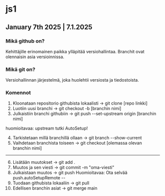 # js1
## January 7th 2025 | 7.1.2025
### Mikä github on?

Kehittäjille erinomainen paikka ylläpitää versiohallintaa.
Branchit ovat olennaisin asia versioinnissa.

### Mikä git on?

Versiohallinnan järjestelmä, joka huolehtii versiosta ja tiedostoista.

### Komennot

1. Kloonataan repositorio githubista lokaalisti -> git clone [repo linkki]
2. Luotiin uusi branchi -> git checkout -b [branchin nimi]
3. Julkaistiin branchi githubiin -> git push --set-upstream origin [branchin nimi]

huomioitavaa: upstream tutki AutoSetup!

4. Tarkistetaan millä branchillä ollaan -> git branch --show-current
5. Vaihdetaan branchista toiseen -> git checkout [olemassa olevan branchin nimi]
---
6. Lisätään muutokset -> git add .
7. Muutos ja sen viesti -> git commit -m "oma-viesti"
8. Julkaistaan muutos -> git push
Huomioitavaa: Ota selvää push.autoSetupRemote
--
9. Tuodaan githubista lokaaliin -> git pull
10. Edellisen branchin asiat -> git merge main
